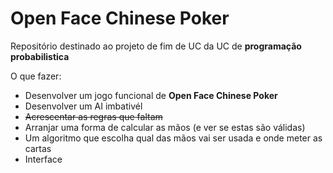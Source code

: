 # Open Face Chinese Poker

Repositório destinado ao projeto de fim de UC da UC de **programação probabilistica**

O que fazer:
 * Desenvolver um jogo funcional de **Open Face Chinese Poker**
 * Desenvolver um AI imbativél
 * <s>Acrescentar as regras que faltam</s>
 * Arranjar uma forma de calcular as mãos (e ver se estas são válidas)
 * Um algoritmo que escolha qual das mãos vai ser usada e onde meter as cartas
 * Interface
